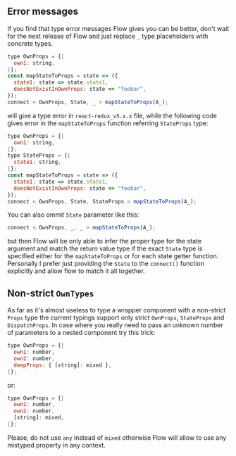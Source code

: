 ## Error messages

If you find that type error messages Flow gives you can be better, don't wait for the next release of Flow and just replace `_` type placeholders with concrete types.

```js
type OwnProps = {|
  own1: string,
|};
const mapStateToProps = state => ({
  state1: state => state.state1,
  doesNotExistInOwnProps: state => "foobar",
});
connect < OwnProps, State, _ > mapStateToProps(A_);
```

will give a type error in `react-redux_v5.x.x` file, while the following code gives error in the `mapStateToProps` function referring `StateProps` type:

```js
type OwnProps = {|
  own1: string,
|};
type StateProps = {|
  state1: string,
|};
const mapStateToProps = state => ({
  state1: state => state.state1,
  doesNotExistInOwnProps: state => "foobar",
});
connect < OwnProps, State, StateProps > mapStateToProps(A_);
```

You can also ommit `State` parameter like this:

```js
connect < OwnProps, _, _ > mapStateToProps(A_);
```

but then Flow will be only able to infer the proper type for the state argument and match the return value type if the exact `State` type is specified either for the `mapStateToProps` or for each state getter function. Personally I prefer just providing the `State` to the `connect()` function explicitly and allow flow to match it all together.

## Non-strict `OwnTypes`

As far as it's almost useless to type a wrapper component with a non-strict `Props` type the current typings support only strict `OwnProps`, `StateProps` and `DispatchProps`. In case where you really need to pass an unknown number of parameters to a nested component try this trick:

```js
type OwnProps = {|
  own1: number,
  own2: number,
  deepProps: { [string]: mixed },
|};
```

or:

```js
type OwnProps = {|
  own1: number,
  own2: number,
  [string]: mixed,
|};
```

Please, do not use `any` instead of `mixed` otherwise Flow will allow to use any mistyped property in any context.
